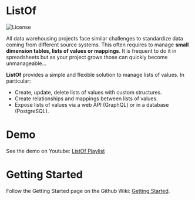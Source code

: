 # ListOf
![License](https://img.shields.io/github/license/alexisrolland/listof.svg "Apache-2.0")

All data warehousing projects face similar challenges to standardize data coming from different source systems. This often requires to manage **small dimension tables, lists of values or mappings**. It is frequent to do it in spreadsheets but as your project grows those can quickly become unmanageable...

**ListOf** provides a simple and flexible solution to manage lists of values. In particular:
- Create, update, delete lists of values with custom structures.
- Create relationships and mappings between lists of values.
- Expose lists of values via a web API (GraphQL) or in a database (PostgreSQL).

# Demo
See the demo on Youtube: [ListOf Playlist](https://www.youtube.com/watch?v=yXRrzHEJEIo&list=PLBUyV209B5ULL6H6wqLnenQgdKwyMEwTM)

# Getting Started
Follow the Getting Started page on the Github Wiki: [Getting Started](https://github.com/alexisrolland/listof/wiki/Getting-Started).
